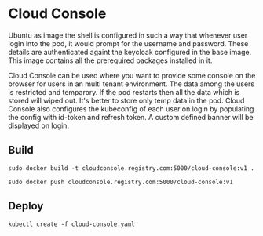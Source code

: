 # Cloud Console

Ubuntu as image the shell is configured in such a way that whenever user login into the pod, it would prompt for the username and password. These details are authenticated againt the keycloak configured in the base image. This image contains all the prerequired packages installed in it. 

Cloud Console can be used where you want to provide some console on the browser for users in an multi tenant environment. The data among the users is restricted and temparory. If the pod restarts then all the data which is stored will wiped out. It's better to store only temp data in the pod. Cloud Console also configures the kubeconfig of each user on login by populating the config with id-token and refresh token. A custom defined banner will be displayed on login.


## Build

`sudo docker build -t cloudconsole.registry.com:5000/cloud-console:v1 .`

`sudo docker push cloudconsole.registry.com:5000/cloud-console:v1`

## Deploy

`kubectl create -f cloud-console.yaml`
